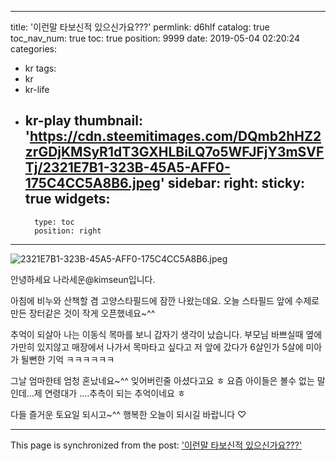
---
title: '이런말 타보신적 있으신가요???'
permlink: d6hlf
catalog: true
toc_nav_num: true
toc: true
position: 9999
date: 2019-05-04 02:20:24
categories:
- kr
tags:
- kr
- kr-life
- kr-play
thumbnail: 'https://cdn.steemitimages.com/DQmb2hHZ2zrGDjKMSyR1dT3GXHLBiLQ7o5WFJFjY3mSVFTj/2321E7B1-323B-45A5-AFF0-175C4CC5A8B6.jpeg'
sidebar:
    right:
        sticky: true
widgets:
    -
        type: toc
        position: right
---


![2321E7B1-323B-45A5-AFF0-175C4CC5A8B6.jpeg](https://cdn.steemitimages.com/DQmb2hHZ2zrGDjKMSyR1dT3GXHLBiLQ7o5WFJFjY3mSVFTj/2321E7B1-323B-45A5-AFF0-175C4CC5A8B6.jpeg)

안녕하세요 나라세운@kimseun입니다.

아침에 비누와 산책할 겸 고양스타필드에 잠깐 나왔는데요. 오늘 스타필드 앞에 수제로 만든 장터같은 것이 작게 오픈했네요~^^

추억이 되살아 나는 이동식 목마를 보니 갑자기 생각이 났습니다. 부모님 바쁘실때 옆에 가만히 있지않고 매장에서 나가서 목마타고 싶다고 저 앞에 갔다가 6살인가 5살에 미아가 될뻔한 기억 ㅋㅋㅋㅋㅋㅋ

그날 엄마한테 엄청 혼났네요~^^
잊어버린줄 아셨다고요 ㅎ 요즘 아이들은 볼수 없는 말인데...제 연령대가 ....추측이 되는 추억이네요 ㅎ

다들 즐거운 토요일 되시고~^^ 행복한 오늘이 되시길 바랍니다 ♡

- - -

This page is synchronized from the post: ['이런말 타보신적 있으신가요???'](https://steemit.com/@kimseun/d6hlf)
